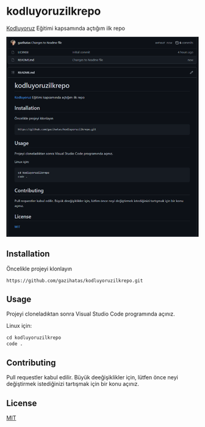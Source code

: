 # kodluyoruzilkrepo

[Kodluyoruz](https://www.kodluyoruz.org/) Eğitimi kapsamında açtığım ilk repo

![](/img.PNG)


## Installation

Öncelikle projeyi klonlayın

```
https://github.com/gazihatas/kodluyoruzilkrepo.git
```

## Usage 

Projeyi cloneladıktan sonra Visual Studio Code programında açınız.

Linux için:

```
cd kodluyoruzilkrepo
code .
```

## Contributing

Pull requestler kabul edilir. Büyük deeğişiklikler için, lütfen önce neyi değiştirmek istediğinizi tartışmak için bir konu açınız.

## License

[MIT](https://choosealicense.com/licenses/mit/)